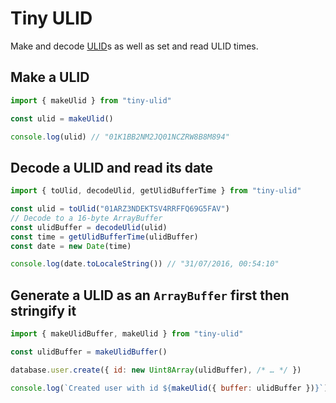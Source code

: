 # Tiny ULID
Make and decode [ULID](https://github.com/ulid/spec#readme)s as well as set and read ULID times.

## Make a ULID
```js
import { makeUlid } from "tiny-ulid"

const ulid = makeUlid()

console.log(ulid) // "01K1BB2NM2JQ01NCZRW8B8M894"
```

## Decode a ULID and read its date
```js
import { toUlid, decodeUlid, getUlidBufferTime } from "tiny-ulid"

const ulid = toUlid("01ARZ3NDEKTSV4RRFFQ69G5FAV")
// Decode to a 16-byte ArrayBuffer
const ulidBuffer = decodeUlid(ulid)
const time = getUlidBufferTime(ulidBuffer)
const date = new Date(time)

console.log(date.toLocaleString()) // "31/07/2016, 00:54:10"
```

## Generate a ULID as an `ArrayBuffer` first then stringify it
```js
import { makeUlidBuffer, makeUlid } from "tiny-ulid"

const ulidBuffer = makeUlidBuffer()

database.user.create({ id: new Uint8Array(ulidBuffer), /* … */ })

console.log(`Created user with id ${makeUlid({ buffer: ulidBuffer })}`) // "Created user with id 01K1BBWHP7PMEEAPCGPKW62CTM"
```
